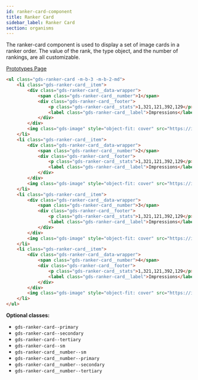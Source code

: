 ```yaml
---
id: ranker-card-component
title: Ranker Card
sidebar_label: Ranker Card
section: organisms
---
```


The ranker-card component is used to display a set of image cards in a ranker order. The value of the rank, the type object, and the number of rankings, are all customizable.

<p style="margin-bottom: 0.8em">
    <a href="https://ds.gumgum.com/stable/index.html#gds-ranker-card" target="_blank">Prototypes Page</a>
</p>

```html
<ul class="gds-ranker-card -m-b-3 -m-b-2-md">
    <li class="gds-ranker-card__item">
        <div class="gds-ranker-card__data-wrapper">
            <span class="gds-ranker-card__number">1</span>
            <div class="gds-ranker-card__footer">
                <p class="gds-ranker-card__stats">1,321,121,392,129</p>
                <label class="gds-ranker-card__label">Impressions</label>
            </div>
        </div>
        <img class="gds-image" style="object-fit: cover" src="https://images.unsplash.com/photo-1469521669194-babb45599def?dpr=2&auto=format&fit=crop&w=1500&h=1000&q=80&cs=tinysrgb&crop=" />
    </li>
    <li class="gds-ranker-card__item">
        <div class="gds-ranker-card__data-wrapper">
            <span class="gds-ranker-card__number">2</span>
            <div class="gds-ranker-card__footer">
                <p class="gds-ranker-card__stats">1,321,121,392,129</p>
                <label class="gds-ranker-card__label">Impressions</label>
            </div>
        </div>
        <img class="gds-image" style="object-fit: cover" src="https://images.unsplash.com/photo-1467189386127-c4e5e31ee213?dpr=2&auto=format&fit=crop&w=1500&h=1000&q=80&cs=tinysrgb&crop=" />
    </li>
    <li class="gds-ranker-card__item">
        <div class="gds-ranker-card__data-wrapper">
            <span class="gds-ranker-card__number">3</span>
            <div class="gds-ranker-card__footer">
                <p class="gds-ranker-card__stats">1,321,121,392,129</p>
                <label class="gds-ranker-card__label">Impressions</label>
            </div>
        </div>
        <img class="gds-image" style="object-fit: cover" src="https://images.unsplash.com/photo-1423012373122-fff0a5d28cc9?dpr=2&auto=format&fit=crop&w=1500&h=1000&q=80&cs=tinysrgb&crop=" />
    </li>
    <li class="gds-ranker-card__item">
        <div class="gds-ranker-card__data-wrapper">
            <span class="gds-ranker-card__number">4</span>
            <div class="gds-ranker-card__footer">
                <p class="gds-ranker-card__stats">1,321,121,392,129</p>
                <label class="gds-ranker-card__label">Impressions</label>
            </div>
        </div>
        <img class="gds-image" style="object-fit: cover" src="https://images.unsplash.com/photo-1433588641602-7c1083c4f0e2?dpr=2&auto=format&fit=crop&w=1500&h=1000&q=80&cs=tinysrgb&crop=" />
    </li>
</ul>
```

__Optional classes:__

- `gds-ranker-card--primary`
- `gds-ranker-card--secondary`
- `gds-ranker-card--tertiary`
- `gds-ranker-card--sm`
- `gds-ranker-card__number--sm`
- `gds-ranker-card__number--primary`
- `gds-ranker-card__number--secondary`
- `gds-ranker-card__number--tertiary`
